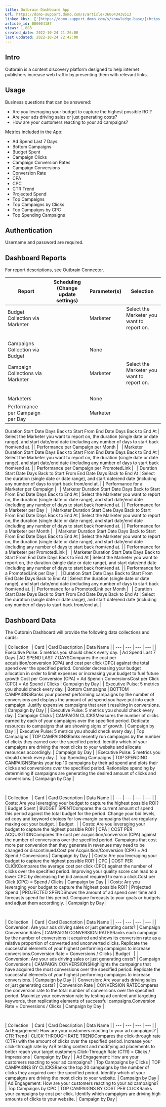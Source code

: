 ```yaml
---
title: Outbrain Dashboard App
url: https://domo-support.domo.com/s/article/360043438513
linked_kbs:  ['[https://domo-support.domo.com/s/knowledge-base/](https://domo-support.domo.com/s/knowledge-base/)', '[https://domo-support.domo.com/s/](https://domo-support.domo.com/s/)', '[https://domo-support.domo.com/s/topic/0TO5w000000ZampGAC](https://domo-support.domo.com/s/topic/0TO5w000000ZampGAC)', '[https://domo-support.domo.com/s/topic/0TO5w000000Zan9GAC](https://domo-support.domo.com/s/topic/0TO5w000000Zan9GAC)', '[https://domo-support.domo.com/s/article/360043438513](https://domo-support.domo.com/s/article/360043438513)', '[https://domo-support.domo.com/s/topic/0TO5w000000Zan9GAC/available-apps](https://domo-support.domo.com/s/topic/0TO5w000000Zan9GAC/available-apps)', '[https://domo-support.domo.com/s/article/360043429933](https://domo-support.domo.com/s/article/360043429933)', '[https://domo-support.domo.com/s/article/360043429953](https://domo-support.domo.com/s/article/360043429953)', '[https://domo-support.domo.com/s/article/360042925494](https://domo-support.domo.com/s/article/360042925494)', '[https://domo-support.domo.com/s/article/360043429913](https://domo-support.domo.com/s/article/360043429913)', '[https://domo-support.domo.com/s/article/4408174643607](https://domo-support.domo.com/s/article/4408174643607)', '[https://domo-support.domo.com/s/login/](https://domo-support.domo.com/s/login/)']
article_id: 000004187
views: 1,083
created_date: 2022-10-24 21:26:00
last updated: 2022-10-24 22:42:00
---
```




Intro
-----


Outbrain is a content discovery platform designed to help internet publishers increase web traffic by presenting them with relevant links.


Usage
-----


Business questions that can be answered:


* Are you leveraging your budget to capture the highest possible ROI?
* Are your ads driving sales or just generating costs?
* How are your customers reacting to your ad campaigns?


Metrics included in the App:


* Ad Spend Last 7 Days
* Bottom Campaigns
* Budget Spent
* Campaign Clicks
* Campaign Conversion Rates
* Campaign Conversions
* Conversion Rate
* CPA
* CPC
* CTR Trend
* Projected Spend
* Top Campaigns
* Top Campaigns by Clicks
* Top Campaigns by CPC
* Top Spending Campaigns


Authentication
--------------


Username and password are required.


Dashboard Reports
-----------------


For report descriptions, see Outbrain Connector.




| Report | Scheduling (Change update settings) | Parameter(s) | Selection |
| --- | --- | --- | --- |
| Budget Collection via Marketer |   | Marketer | Select the Marketer you want to report on.
  |
| Campaigns Collection via Budget |   | None |   |
| Campaign Collections via Marketer |   | Marketer | Select the Marketer you want to report on.
  |
| Marketers |   | None |   |
| Performance per Campaign per Day |   | Marketer
Duration
Start Date
Days Back to Start From
End Date
Days Back to End At | Select the Marketer you want to report on, the duration (single date or date range), and start date/end date (including any number of days to start back from/end at. |
| Performance per Campaign per Month |   | Marketer
Duration
Start Date
Days Back to Start From
End Date
Days Back to End At | Select the Marketer you want to report on, the duration (single date or date range), and start date/end date (including any number of days to start back from/end at. |
| Performance per Campaign per PromotedLink |   | Duration
Start Date
Days Back to Start From
End Date
Days Back to End At | Select the duration (single date or date range), and start date/end date (including any number of days to start back from/end at. |
| Performance for a Marketer per Campaign |   | Marketer
Duration
Start Date
Days Back to Start From
End Date
Days Back to End At | Select the Marketer you want to report on, the duration (single date or date range), and start date/end date (including any number of days to start back from/end at. |
| Performance for a Marketer per Day |   | Marketer
Duration
Start Date
Days Back to Start From
End Date
Days Back to End At | Select the Marketer you want to report on, the duration (single date or date range), and start date/end date (including any number of days to start back from/end at. |
| Performance for a Marketer per Month |   | Marketer
Duration
Start Date
Days Back to Start From
End Date
Days Back to End At | Select the Marketer you want to report on, the duration (single date or date range), and start date/end date (including any number of days to start back from/end at. |
| Performance for a Marketer per PromotedLink |   | Marketer
Duration
Start Date
Days Back to Start From
End Date
Days Back to End At | Select the Marketer you want to report on, the duration (single date or date range), and start date/end date (including any number of days to start back from/end at. |
| Performance for a PromotedLink per Day |   | Duration
Start Date
Days Back to Start From
End Date
Days Back to End At | Select the duration (single date or date range), and start date/end date (including any number of days to start back from/end at. |
| Performance for a PromotedLink per Month |   | Duration
Start Date
Days Back to Start From
End Date
Days Back to End At | Select the duration (single date or date range), and start date/end date (including any number of days to start back from/end at. |


Dashboard Data
--------------


The Outbrain Dashboard will provide the following data collections and cards:




| Collection
  | Card | Card Description | Data Name |
| --- | --- | --- | --- |
| Executive Pulse: 5 metrics you should check every day. | Ad Spend Last 7 Days | AD SPEND LAST 7 DAYSCompares the cost per acquisition/conversion (CPA) and cost per click (CPC) against the total spend over the specified period. Consider decreasing your budget allocation in order to limit expenses or increasing your budget to fuel future growth.Cost per Conversion (CPA) = Ad Spend / ConversionsCost per Click (CPC) = Ad Spend / Clicks | Campaign by Day |
| Executive Pulse: 5 metrics you should check every day. | Bottom Campaigns | BOTTOM CAMPAIGNSRanks your poorest performing campaigns by the number of conversions and displays the amount of ad spend you have put into each campaign. Justify expensive campaigns that aren't resulting in conversions. | Campaign by Day |
| Executive Pulse: 5 metrics you should check every day. | Campaign Clicks | CAMPAIGN CLICKSMeasures the number of clicks earned by each of your campaigns over the specified period. Dedicate resources to campaigns that are showing signs of growth. | Campaign by Day |
| Executive Pulse: 5 metrics you should check every day. | Top Campaigns | TOP CAMPAIGNSRanks recently run campaigns by the number of clicks they earned over the specified period. Identify which of your campaigns are driving the most clicks to your website and allocate resources accordingly. | Campaign by Day |
| Executive Pulse: 5 metrics you should check every day. | Top Spending Campaigns | TOP SPENDING CAMPAIGNSRanks your top 10 campaigns by their ad spend and plots their clicks and conversions over the specified period. Rationalize spending by determining if campaigns are generating the desired amount of clicks and conversions. | Campaign by Day |


 




| Collection
  | Card | Card Description | Data Name |
| --- | --- | --- | --- |
| Costs: Are you leveraging your budget to capture the highest possible ROI? | Budget Spent | BUDGET SPENTCompares the current amount of spend this period against the total budget for the period. Change your bid levels, ad copy and keyword choices for low-margin campaigns that are regularly maxing out your budget. | Budget
  |
| Costs: Are you leveraging your budget to capture the highest possible ROI? | CPA | COST PER ACQUISITIONCompares the cost per acquisition/conversion (CPA) against the number of conversions over the specified period. Campaigns that cost more per conversion than they generate in revenues may need to be changed or discontinued.Cost per Acquisition/Conversion (CPA) = Ad Spend / Conversions | Campaign by Day |
| Costs: Are you leveraging your budget to capture the highest possible ROI? | CPC | COST PER CLICKCompares the average cost per click (CPC) against the number of clicks over the specified period. Improving your quality score can lead to a lower CPC by decreasing the bid amount required to earn a click.Cost per Click (CPC) = Spend / Clicks | Campaign by Day |
| Costs: Are you leveraging your budget to capture the highest possible ROI? | Projected Spend | PROJECTED SPENDShows the amount of ad spend over time and forecasts spend for this period. Compare forecasts to your goals or budgets and adjust them accordingly. | Campaign by Day |


 




| Collection
  | Card | Card Description | Data Name |
| --- | --- | --- | --- |
| Conversion: Are your ads driving sales or just generating costs? | Campaign Conversion Rates | CAMPAIGN CONVERSION RATESRanks each campaign by the number of conversions it acquired and shows its conversion rate as a relative proportion of converted and unconverted clicks. Replicate the successful elements of your highest performing campaigns to increase conversions.Conversion Rate = Conversions / Clicks | Budget
  |
| Conversion: Are your ads driving sales or just generating costs? | Campaign Conversions | CAMPAIGN CONVERSIONSHighlights the campaigns that have acquired the most conversions over the specified period. Replicate the successful elements of your highest performing campaigns to increase conversions. | Campaign by Day |
| Conversion: Are your ads driving sales or just generating costs? | Conversion Rate | CONVERSION RATECompares the conversion rate to the total number of conversions over the specified period. Maximize your conversion rate by testing ad content and targeting keywords, then replicating elements of successful campaigns.Conversion Rate = Conversions / Clicks | Campaign by Day |


 




| Collection
  | Card | Card Description | Data Name |
| --- | --- | --- | --- |
| Ad Engagement: How are your customers reacting to your ad campaigns? | CTR Trend | CLICK-THROUGH RATE TRENDCompares the click-through rate (CTR) with the amount of clicks over the specified period. Increase your click-through rate by A/B testing content and modifying ad placements to better reach your target customers.Click-Through Rate (CTR) = Clicks / Impressions | Campaign by Day |
| Ad Engagement: How are your customers reacting to your ad campaigns? | Top Campaigns by Clicks | TOP CAMPAIGNS BY CLICKSRanks the top 20 campaigns by the number of clicks they acquired over the specified period. Identify which of your campaigns are driving the most clicks to your website. | Campaign by Day |
| Ad Engagement: How are your customers reacting to your ad campaigns? | Top Campaigns by CPC | TOP CAMPAIGNS BY COST PER CLICKRanks your campaigns by cost per click. Identify which campaigns are driving high amounts of clicks to your website. | Campaign by Day |


 


